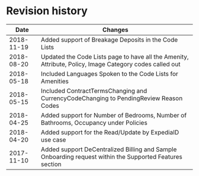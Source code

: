 # Revision history

| Date | Changes |
| ---- | ---------------- |
| 2018-11-19 | Added support of Breakage Deposits in the Code Lists
| 2018-08-20 | Updated the Code Lists page to have all the Amenity, Attribute, Policy, Image Category codes called out
| 2018-05-18 | Included Languages Spoken to the Code Lists for Amenities
| 2018-05-15 | Included ContractTermsChanging and CurrencyCodeChanging to PendingReview Reason Codes
| 2018-04-25 | Added support for Number of Bedrooms, Number of Bathrooms, Occupancy under Policies
| 2018-04-20 | Added support for the Read/Update by ExpediaID use case
| 2017-11-10 | Added support DeCentralized Billing and Sample Onboarding request within the Supported Features section
